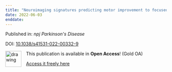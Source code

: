 ```yaml
---
title: "Neuroimaging signatures predicting motor improvement to focused ultrasound subthalamotomy in Parkinson’s disease"
date: 2022-06-03
enddate:
---
```


Published in: *npj Parkinson's Disease*

DOI: [10.1038/s41531-022-00332-9](https://doi.org/10.1038/s41531-022-00332-9)

<img src="https://upload.wikimedia.org/wikipedia/commons/thumb/7/77/Open_Access_logo_PLoS_transparent.svg/800px-Open_Access_logo_PLoS_transparent.svg.png" alt="drawing" width="50" align="left"/> &nbsp;&nbsp;&nbsp;This publication is available in **Open Access**! (Gold OA)

&nbsp;&nbsp;&nbsp;<a href="https://www.nature.com/articles/s41531-022-00332-9.pdf">Access it freely here</a>

